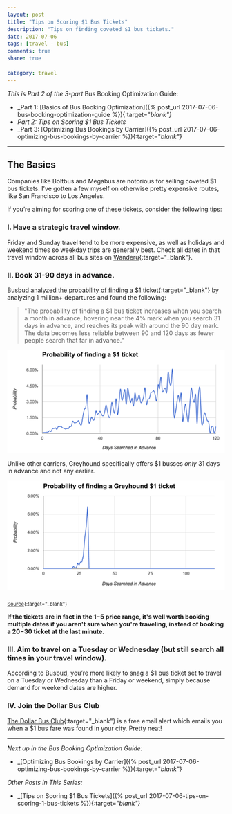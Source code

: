 ```yaml
---
layout: post
title: "Tips on Scoring $1 Bus Tickets"
description: "Tips on finding coveted $1 bus tickets."
date: 2017-07-06
tags: [travel - bus]
comments: true
share: true

category: travel
---
```


_This is Part 2 of the 3-part_ Bus Booking Optimization Guide:

* _Part 1: [Basics of Bus Booking Optimization]({% post_url 2017-07-06-bus-booking-optimization-guide %}){:target="_blank"}_
* _Part 2: Tips on Scoring $1 Bus Tickets_
* _Part 3: [Optimizing Bus Bookings by Carrier]({% post_url 2017-07-06-optimizing-bus-bookings-by-carrier %}){:target="_blank"}_

-------

## The Basics
Companies like Boltbus and Megabus are notorious for selling coveted $1 bus tickets. I’ve gotten a few myself on otherwise pretty expensive routes, like San Francisco to Los Angeles. 

If you’re aiming for scoring one of these tickets, consider the following tips: 

### I. Have a strategic travel window.

Friday and Sunday travel tend to be more expensive, as well as holidays and weekend times so weekday trips are generally best. Check all dates in that travel window across all bus sites on [Wanderu](www.wanderu.com){:target="_blank"}.  

### II. Book 31-90 days in advance. 

[Busbud analyzed the probability of finding a $1 ticket](https://www.busbud.com/blog/busbud-launches-the-dollar-bus-club/){:target="_blank"} by analyzing 1 million+ departures and found the following:

> "The probability of finding a $1 bus ticket increases when you search a month in advance, hovering near the 4% mark when you search 31 days in advance, and reaches its peak with around the 90 day mark. The data becomes less reliable between 90 and 120 days as fewer people search that far in advance."

<p align="center">
  <img src="/images/bus-optimization-guide/probability-1-ticket.png">
</p>

Unlike other carriers, Greyhound specifically offers $1 busses _only_ 31 days in advance and not any earlier. 

<p align="center">
  <img src="/images/bus-optimization-guide/greyhound.png">
</p>

<sub> [Source](https://www.busbud.com/blog/busbud-launches-the-dollar-bus-club/){:target="_blank"} </sub>

__If the tickets are in fact in the $1-$5 price range, it's well worth booking multiple dates if you aren't sure when you're traveling, instead of booking a $20-$30 ticket at the last minute.__

### III. Aim to travel on a Tuesday or Wednesday (but still search all times in your travel window).
According to Busbud, you’re more likely to snag a $1 bus ticket set to travel on a Tuesday or Wednesday than a Friday or weekend, simply because demand for weekend dates are higher.

### IV. Join the Dollar Bus Club
[The Dollar Bus Club](https://www.busbud.com/promo-dollar-bus-club/){:target="_blank"} is a free email alert which emails you when a $1 bus fare was found in your city. Pretty neat!

-------
_Next up in the Bus Booking Optimization Guide:_
* _[Optimizing Bus Bookings by Carrier]({% post_url 2017-07-06-optimizing-bus-bookings-by-carrier %}){:target="_blank"}_

_Other Posts in This Series:_
* _[Tips on Scoring $1 Bus Tickets]({% post_url 2017-07-06-tips-on-scoring-1-bus-tickets %}){:target="_blank"}_